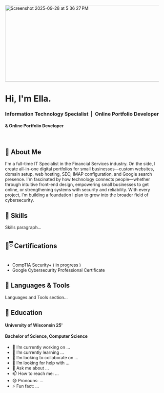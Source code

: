 <img width="811" height="250" alt="Screenshot 2025-09-28 at 5 36 27 PM" src="https://github.com/user-attachments/assets/e3597eb9-0c72-4e63-9bd4-3d225cfd0aa6" />


# Hi,  I'm Ella.
<p>
  <h3>Information Technology Specialist  &nbsp|&nbsp  Online Portfolio Developer</h3>
  <h4>& Online Portfolio Developer</h4>
  <br>
</p>

## 🍇 About Me

I'm a full-time IT Specialist in the Financial Services industry. On the side, I create all-in-one digital portfolios for small businesses—custom websites, domain setup, web hosting, SEO, IMAP configuration, and Google search presence. I'm fascinated by how technology connects people—whether through intuitive front-end design, empowering small businesses to get online, or strengthening systems with security and reliability. With every project, I’m building a foundation I plan to grow into the broader field of cybersecurity.

## 🔮 Skills

Skills paragraph...

## 💜ྀི Certifications

- CompTIA Security+  ( in progress )<br>
- Google Cybersecurity Professional Certificate<br>

## 👾 Languages & Tools

Languages and Tools section...

## 🪻 Education

<h4>University of Wisconsin  25'</h4>
<h4>Bachelor of Science, Computer Science</h4>


- 🔭 I’m currently working on ...
- 🌱 I’m currently learning ...
- 👯 I’m looking to collaborate on ...
- 🤔 I’m looking for help with ...
- 💬 Ask me about ...
- 📫 How to reach me: ...
- 😄 Pronouns: ...
- ⚡ Fun fact: ...

